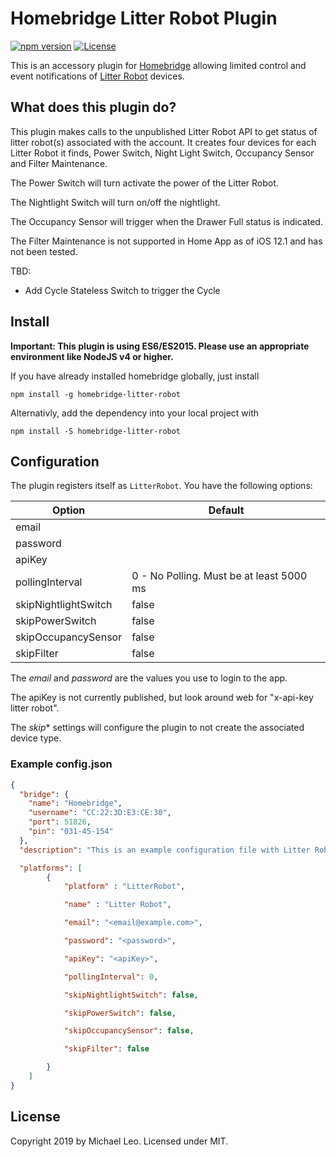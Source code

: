 # Homebridge Litter Robot Plugin

[![npm version](https://img.shields.io/npm/v/homebridge-litter-robot.svg)](https://www.npmjs.com/package/homebridge-pilight)  [![License](http://img.shields.io/:license-mit-blue.svg)](http://doge.mit-license.org)

This is an accessory plugin for [Homebridge](https://github.com/nfarina/homebridge) allowing limited control and event 
notifications of [Litter Robot](https://www.litter-robot.com) devices.

## What does this plugin do?

This plugin makes calls to the unpublished Litter Robot API to get status of litter robot(s) associated with the account.
It creates four devices for each Litter Robot it finds, Power Switch, Night Light Switch, Occupancy Sensor and Filter Maintenance. 

The Power Switch will turn activate the power of the Litter Robot.

The Nightlight Switch will turn on/off the nightlight.

The Occupancy Sensor will trigger when the Drawer Full status is indicated.

The Filter Maintenance is not supported in Home App as of iOS 12.1 and has not been tested. 

TBD:
- Add Cycle Stateless Switch to trigger the Cycle 

## Install

**Important: This plugin is using ES6/ES2015. Please use an appropriate environment like NodeJS v4 or higher.**

If you have already installed homebridge globally, just install

```npm install -g homebridge-litter-robot```

Alternativly, add the dependency into your local project with

```npm install -S homebridge-litter-robot```

## Configuration

The plugin registers itself as `LitterRobot`. You have the following options:

| Option               | Default                                      |
| -------------------- | -------------------------------------------- |
| email                | <none>                                       |
| password             | <none>                                       |
| apiKey               | <none>                                       |
| pollingInterval      | 0 - No Polling. Must be at least 5000 ms     |
| skipNightlightSwitch | false                                        |
| skipPowerSwitch      | false                                        |
| skipOccupancySensor  | false                                        |
| skipFilter           | false                                        |


The *email* and *password* are the values you use to login to the app.

The apiKey is not currently published, but look around web for "x-api-key litter robot".

The *skip** settings will configure the plugin to not create the associated device type.


### Example config.json


```json
{
  "bridge": {
    "name": "Homebridge",
    "username": "CC:22:3D:E3:CE:30",
    "port": 51826,
    "pin": "031-45-154"
  },
  "description": "This is an example configuration file with Litter Robot plugin.",

  "platforms": [
        {
            "platform" : "LitterRobot",

            "name" : "Litter Robot",

            "email": "<email@example.com>",

            "password": "<password>",

            "apiKey": "<apiKey>",

            "pollingInterval": 0,

            "skipNightlightSwitch": false,

            "skipPowerSwitch": false,

            "skipOccupancySensor": false,

            "skipFilter": false

        }
    ]
}
```

## License

Copyright 2019 by Michael Leo. Licensed under MIT.
